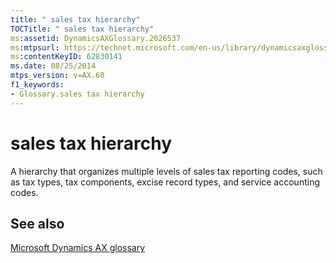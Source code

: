 ```yaml
---
title: " sales tax hierarchy"
TOCTitle: " sales tax hierarchy"
ms:assetid: DynamicsAXGlossary.2026537
ms:mtpsurl: https://technet.microsoft.com/en-us/library/dynamicsaxglossary.2026537(v=AX.60)
ms:contentKeyID: 62830141
ms.date: 08/25/2014
mtps_version: v=AX.60
f1_keywords:
- Glossary.sales tax hierarchy
---
```


# sales tax hierarchy

A hierarchy that organizes multiple levels of sales tax reporting codes, such as tax types, tax components, excise record types, and service accounting codes.

## See also

[Microsoft Dynamics AX glossary](glossary/microsoft-dynamics-ax-glossary.md)

  


